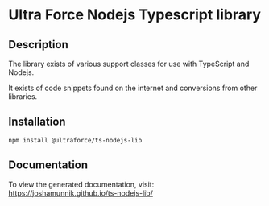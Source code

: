 # Ultra Force Nodejs Typescript library

## Description

The library exists of various support classes for use with TypeScript and Nodejs.

It exists of code snippets found on the internet and conversions from other libraries.

## Installation

`npm install @ultraforce/ts-nodejs-lib`

## Documentation

To view the generated documentation, visit: https://joshamunnik.github.io/ts-nodejs-lib/